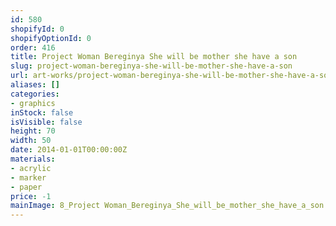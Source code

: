 ```yaml
---
id: 580
shopifyId: 0
shopifyOptionId: 0
order: 416
title: Project Woman Bereginya She will be mother she have a son
slug: project-woman-bereginya-she-will-be-mother-she-have-a-son
url: art-works/project-woman-bereginya-she-will-be-mother-she-have-a-son
aliases: []
categories:
- graphics
inStock: false
isVisible: false
height: 70
width: 50
date: 2014-01-01T00:00:00Z
materials:
- acrylic
- marker
- paper
price: -1
mainImage: 8_Project Woman_Bereginya_She_will_be_mother_she_have_a_son.jpg
---
```

